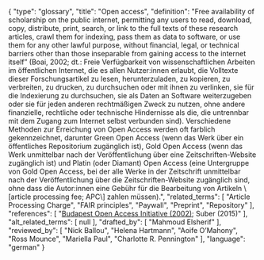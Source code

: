 {
    "type": "glossary",
    "title": "Open access",
    "definition": "Free availability of scholarship on the public internet, permitting any users to read, download, copy, distribute, print, search, or link to the full texts of these research articles, crawl them for indexing, pass them as data to software, or use them for any other lawful purpose, without financial, legal, or technical barriers other than those inseparable from gaining access to the internet itself” (Boai, 2002; dt.: Freie Verfügbarkeit von wissenschaftlichen Arbeiten im öffentlichen Internet, die es allen Nutzer:innen erlaubt, die Volltexte dieser Forschungsartikel zu lesen, herunterzuladen, zu kopieren, zu verbreiten, zu drucken, zu durchsuchen oder mit ihnen zu verlinken, sie für die Indexierung zu durchsuchen, sie als Daten an Software weiterzugeben oder sie für jeden anderen rechtmäßigen Zweck zu nutzen, ohne andere finanzielle, rechtliche oder technische Hindernisse als die, die untrennbar mit dem Zugang zum Internet selbst verbunden sind). Verschiedene Methoden zur Erreichung von Open Access werden oft farblich gekennzeichnet, darunter Green Open Access (wenn das Werk über ein öffentliches Repositorium zugänglich ist), Gold Open Access (wenn das Werk unmittelbar nach der Veröffentlichung über eine Zeitschriften-Website zugänglich ist) und Platin (oder Diamant) Open Access (eine Untergruppe von Gold Open Access, bei der alle Werke in der Zeitschrift unmittelbar nach der Veröffentlichung über die Zeitschriften-Website zugänglich sind, ohne dass die Autor:innen eine Gebühr für die Bearbeitung von Artikeln \\[article processing fee; APC\\] zahlen müssen).",
    "related_terms": [
        "Article Processing Charge",
        "FAIR principles",
        "Paywall",
        "Preprint",
        "Repository"
    ],
    "references": [
        "[Budapest Open Access Initiative (2002)](https://www.budapestopenaccessinitiative.org/read); Suber (2015)"
    ],
    "alt_related_terms": [
        null
    ],
    "drafted_by": [
        "Mahmoud Elsherif"
    ],
    "reviewed_by": [
        "Nick Ballou",
        "Helena Hartmann",
        "Aoife O’Mahony",
        "Ross Mounce",
        "Mariella Paul",
        "Charlotte R. Pennington"
    ],
    "language": "german"
}